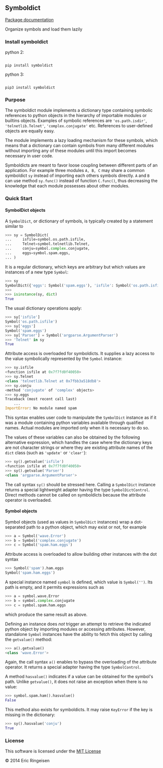 ## Symboldict

[Package documentation](http://symboldict.readthedocs.org)

Organize symbols and load them lazily

### Install symboldict
python 2:


```

pip install symboldict

```

python 3:


```

pip3 install symboldict

```

### Purpose

The symboldict module implements a dictionary type containing symbolic
references to python objects in the hierarchy of importable
modules or builtins objects. Examples of symbolic references are
``'os.path.isdir'``, ``'telnetlib.Telnet'``, ``'complex.conjugate'`` etc.
References to user-defined objects are equally easy.

The module implements a lazy loading mechanism for these symbols, which
means that a dictionary can contain symbols from many different modules
without importing any of these modules until this import becomes necessary
in user code.

Symboldicts are meant to favor loose coupling between different parts
of an application. For example three modules ``A, B, C`` may share a
common symboldict ``sy`` instead of importing each others symbols
directly. ``A`` and ``B`` can use method ``sy.func()`` instead of
function ``C.func()``, thus decreasing the knowledge that each module
possesses about other modules.

### Quick Start

#### SymbolDict objects

A `SymbolDict`, or dictionary of symbols, is typically created by
a statement similar to


```Python
>>> sy = SymbolDict(
...     isfile=symbol.os.path.isfile,
...     Telnet=symbol.telnetlib.Telnet,
...     conju=symbol.complex.conjugate,
...     eggs=symbol.spam.eggs,
... )

```

It is a regular dictionary, which keys are arbitrary but which values
are instances of a new type `Symbol`:


```Python
>>> sy
SymbolDict({'eggs': Symbol('spam.eggs'), 'isfile': Symbol('os.path.isfile'), ...})
>>>
>>> isinstance(sy, dict)
True

```

The usual dictionary operations apply:


```Python
>>> sy['isfile']
Symbol('os.path.isfile')
>>> sy['eggs']
Symbol('spam.eggs')
>>> sy['Parser'] = Symbol('argparse.ArgumentParser')
>>> 'Telnet' in sy
True

```

Attribute access is overloaded for symboldicts.
It supplies a lazy access to the value symbolically represented by
the `Symbol` instance:


```Python
>>> sy.isfile
<function isfile at 0x7f7fd0f40050>
>>> sy.Telnet
<class 'telnetlib.Telnet at 0x7fbb3a518db8'>
>>> sy.conju
<method 'conjugate' of 'complex' objects>
>>> sy.eggs
Traceback (most recent call last)
    ...
ImportError: No module named spam

```

This syntax enables user code to manipulate the `SymbolDict`
instance as if it was a module containing python variables
available through qualified names. Actual modules are imported
only when it is necessary to do so.

The values of these variables can also be obtained by the following
alternative expression,
which handles the case where the dictionary keys are not
character strings or where they are existing attribute names of the
`dict` class (such as `'update'` or `'clear'`):


```Python
>>> sy().getvalue('isfile')
<function isfile at 0x7f7fd0f40050>
>>> sy().getvalue('Parser')
<class 'argparse.ArgumentParser'>

```

The call syntax `sy()` should be stressed here. Calling a
`SymbolDict` instance returns a special lightweight adapter
having the type `SymbolDictControl`. Direct methods cannot
be called on symboldicts because the attribute operator is overloaded.

#### Symbol objects

Symbol objects (used as values in `SymbolDict` instances) wrap a
dot-separated path to a python object, which may exist or not, for example


```Python
>>> a = Symbol('wave.Error')
>>> b = Symbol('complex.conjugate')
>>> c = Symbol('spam.ham.eggs')

```

Attribute access is overloaded to allow building other instances
with the dot syntax


```Python
>>> Symbol('spam').ham.eggs
Symbol('spam.ham.eggs')

```

A special instance named `symbol` is defined, which
value is `Symbol('')`. Its path is empty, and it permits
expressions such as


```Python
>>> a = symbol.wave.Error
>>> b = symbol.complex.conjugate
>>> c = symbol.spam.ham.eggs

```

which produce the same result as above.

Defining an instance does *not* trigger an attempt
to retrieve the indicated python object by importing modules or
accessing attributes. However, standalone `Symbol` instances
have the ability to fetch this object by calling
the `getvalue()` method:



```Python
>>> a().getvalue()
<class 'wave.Error'>

```

Again, the call syntax `a()` enables to bypass the overloading of
the attribute operator. It returns a special adapter having the type
`SymbolControl`.

A method `hasvalue()` indicates if a value can be obtained for
the symbol's path. Unlike `getvalue()`, it does not raise an exception
when there is no value:


```Python
>>> symbol.spam.ham().hasvalue()
False

```

This method also exists for symboldicts. It may raise `KeyError` if
the  key is missing in the dictionary:


```Python
>>> sy().hasvalue('conju')
True

```

### License

This software is licensed under the [MIT License](http://en.wikipedia.org/wiki/MIT_License)

© 2014 Eric Ringeisen

